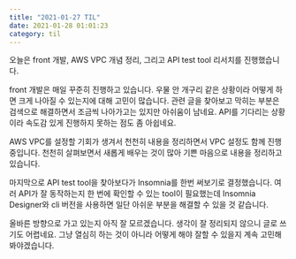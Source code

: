 ```yaml
---
title: "2021-01-27 TIL"
date: 2021-01-28 01:01:23
category: til
---
```


오늘은 front 개발, AWS VPC 개념 정리, 그리고 API test tool 리서치를 진행했습니다.

front 개발은 매일 꾸준히 진행하고 있습니다. 우물 안 개구리 같은 상황이라 어떻게 하면 크게 나아질 수 있는지에 대해 고민이 많습니다. 관련 글을 찾아보고 막히는 부분은 검색으로 해결하면서 조금씩 나아가고는 있지만 아쉬움이 남네요. API를 기다리는 상황이라 속도감 있게 진행하지 못하는 점도 좀 아쉽네요.

AWS VPC를 설정할 기회가 생겨서 천천히 내용을 정리하면서 VPC 설정도 함께 진행 중입니다. 천천히 살펴보면서 새롭게 배우는 것이 많아 기쁜 마음으로 내용을 정리하고 있습니다.

마지막으로 API test tool을 찾아보다가 Insomnia를 한번 써보기로 결정했습니다. 여러 API가 잘 동작하는지 한 번에 확인할 수 있는 tool이 필요했는데 Insomnia Designer와 cli 버전을 사용하면 일단 아쉬운 부분을 해결할 수 있을 것 같습니다.

올바른 방향으로 가고 있는지 아직 잘 모르겠습니다. 생각이 잘 정리되지 않으니 글로 쓰기도 어렵네요. 그냥 열심히 하는 것이 아니라 어떻게 해야 잘할 수 있을지 계속 고민해봐야겠습니다.
